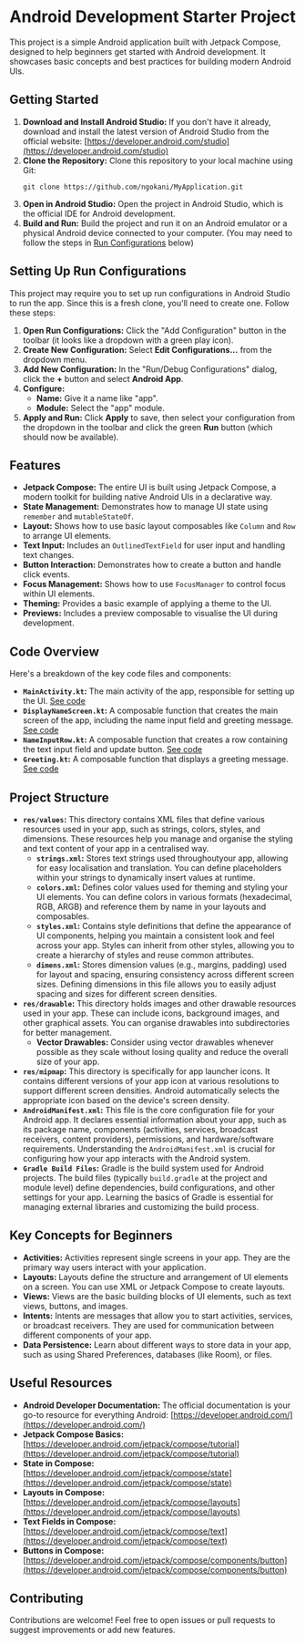 # Android Development Starter Project
This project is a simple Android application built with Jetpack Compose, designed to help beginners get started with Android development. It showcases basic concepts and best practices for building modern Android UIs.

## Getting Started
1. **Download and Install Android Studio:** If you don't have it already, download and install the latest version of Android Studio from the official website: [https://developer.android.com/studio](https://developer.android.com/studio) 
2. **Clone the Repository:** Clone this repository to your local machine using Git:
    ```
    git clone https://github.com/ngokani/MyApplication.git
    ```
2.  **Open in Android Studio:** Open the project in Android Studio, which is the official IDE for Android development.
3.  **Build and Run:** Build the project and run it on an Android emulator or a physical Android device connected to your computer. (You may need to follow the steps in [Run Configurations](#setting-up-run-configurations) below)

## Setting Up Run Configurations
This project may require you to set up run configurations in Android Studio to run the app. Since this is a fresh clone, you'll need to create one. Follow these steps:

1. **Open Run Configurations:** Click the "Add Configuration" button in the toolbar (it looks like a dropdown with a green play icon).
2. **Create New Configuration:** Select **Edit Configurations...** from the dropdown menu.
3. **Add New Configuration:** In the "Run/Debug Configurations" dialog, click the **+** button and select **Android App**.
4. **Configure:**
    - **Name:** Give it a name like "app".
    - **Module:** Select the "app" module.
5. **Apply and Run:** Click **Apply** to save, then select your configuration from the dropdown in the toolbar and click the green **Run** button (which should now be available).

## Features
*   **Jetpack Compose:** The entire UI is built using Jetpack Compose, a modern toolkit for building native Android UIs in a declarative way.
*   **State Management:** Demonstrates how to manage UI state using `remember` and `mutableStateOf`.
*   **Layout:** Shows how to use basic layout composables like `Column` and `Row` to arrange UI elements.
*   **Text Input:** Includes an `OutlinedTextField` for user input and handling text changes.
*   **Button Interaction:** Demonstrates how to create a button and handle click events.
*   **Focus Management:** Shows how to use `FocusManager` to control focus within UI elements.
*   **Theming:** Provides a basic example of applying a theme to the UI.
*   **Previews:** Includes a preview composable to visualise the UI during development.

## Code Overview
Here's a breakdown of the key code files and components:
*   **`MainActivity.kt`:** The main activity of the app, responsible for setting up the UI. [See code](app/src/main/java/com/example/myapplication/MainActivity.kt#L38)
*   **`DisplayNameScreen.kt`:** A composable function that creates the main screen of the app, including the name input field and greeting message. [See code](app/src/main/java/com/example/myapplication/MainActivity.kt#L64)
*   **`NameInputRow.kt`:** A composable function that creates a row containing the text input field and update button. [See code](app/src/main/java/com/example/myapplication/MainActivity.kt#L109)
*   **`Greeting.kt`:** A composable function that displays a greeting message. [See code](app/src/main/java/com/example/myapplication/GreetingView.kt#L18)

## Project Structure
*   **`res/values`:** This directory contains XML files that define various resources used in your app, such as strings, colors, styles, and dimensions. These resources help you manage and organise the styling and text content of your app in a centralised way.
    *   **`strings.xml`:** Stores text strings used throughoutyour app, allowing for easy localisation and translation. You can define placeholders within your strings to dynamically insert values at runtime.
    *   **`colors.xml`:** Defines color values used for theming and styling your UI elements. You can define colors in various formats (hexadecimal, RGB, ARGB) and reference them by name in your layouts and composables.
    *   **`styles.xml`:** Contains style definitions that define the appearance of UI components, helping you maintain a consistent look and feel across your app. Styles can inherit from other styles, allowing you to create a hierarchy of styles and reuse common attributes.
    *   **`dimens.xml`:** Stores dimension values (e.g., margins, padding) used for layout and spacing, ensuring consistency across different screen sizes. Defining dimensions in this file allows you to easily adjust spacing and sizes for different screen densities.
*   **`res/drawable`:** This directory holds images and other drawable resources used in your app. These can include icons, background images, and other graphical assets. You can organise drawables into subdirectories for better management.
    *   **Vector Drawables:** Consider using vector drawables whenever possible as they scale without losing quality and reduce the overall size of your app.
*   **`res/mipmap`:** This directory is specifically for app launcher icons. It contains different versions of your app icon at various resolutions to support different screen densities. Android automatically selects the appropriate icon based on the device's screen density.
*   **`AndroidManifest.xml`:** This file is the core configuration file for your Android app. It declares essential information about your app, such as its package name, components (activities, services, broadcast receivers, content providers), permissions, and hardware/software requirements. Understanding the `AndroidManifest.xml` is crucial for configuring how your app interacts with the Android system.
*   **`Gradle Build Files`:** Gradle is the build system used for Android projects. The build files (typically `build.gradle` at the project and module level) define dependencies, build configurations, and other settings for your app. Learning the basics of Gradle is essential for managing external libraries and customizing the build process.

## Key Concepts for Beginners
*   **Activities:** Activities represent single screens in your app. They are the primary way users interact with your application.
*   **Layouts:** Layouts define the structure and arrangement of UI elements on a screen. You can use XML or Jetpack Compose to create layouts.
*   **Views:** Views are the basic building blocks of UI elements, such as text views, buttons, and images.
*   **Intents:** Intents are messages that allow you to start activities, services, or broadcast receivers. They are used for communication between different components of your app.
*   **Data Persistence:** Learn about different ways to store data in your app, such as using Shared Preferences, databases (like Room), or files.

## Useful Resources
*   **Android Developer Documentation:** The official documentation is your go-to resource for everything Android: [https://developer.android.com/](https://developer.android.com/)
*   **Jetpack Compose Basics:** [https://developer.android.com/jetpack/compose/tutorial](https://developer.android.com/jetpack/compose/tutorial)
*   **State in Compose:** [https://developer.android.com/jetpack/compose/state](https://developer.android.com/jetpack/compose/state)
*   **Layouts in Compose:** [https://developer.android.com/jetpack/compose/layouts](https://developer.android.com/jetpack/compose/layouts)
*   **Text Fields in Compose:** [https://developer.android.com/jetpack/compose/text](https://developer.android.com/jetpack/compose/text)
*   **Buttons in Compose:** [https://developer.android.com/jetpack/compose/components/button](https://developer.android.com/jetpack/compose/components/button)

## Contributing
Contributions are welcome! Feel free to open issues or pull requests to suggest improvements or add new features.